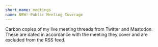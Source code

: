 ```yaml
---
short_name: meetings
name: NEW! Public Meeting Coverage
---
```


Carbon copies of my live meeting threads from Twitter and Mastodon. These are dated in accordance with the meeting they cover and are excluded from the RSS feed.